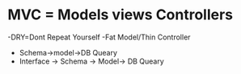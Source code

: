 # MVC = Models views Controllers
-DRY=Dont Repeat Yourself
-Fat Model/Thin Controller 
- Schema->model->DB Queary
- Interface -> Schema -> Model-> DB Queary 
